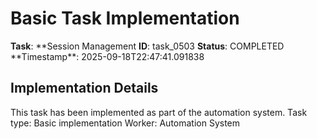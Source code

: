 # Basic Task Implementation

**Task**: **Session Management
**ID**: task_0503
**Status**: COMPLETED
**Timestamp\*\*: 2025-09-18T22:47:41.091838

## Implementation Details

This task has been implemented as part of the automation system.
Task type: Basic implementation
Worker: Automation System
